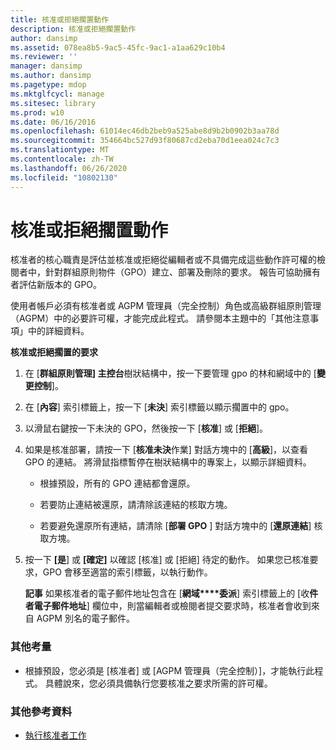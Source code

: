 ```yaml
---
title: 核准或拒絕擱置動作
description: 核准或拒絕擱置動作
author: dansimp
ms.assetid: 078ea8b5-9ac5-45fc-9ac1-a1aa629c10b4
ms.reviewer: ''
manager: dansimp
ms.author: dansimp
ms.pagetype: mdop
ms.mktglfcycl: manage
ms.sitesec: library
ms.prod: w10
ms.date: 06/16/2016
ms.openlocfilehash: 61014ec46db2beb9a525abe8d9b2b0902b3aa78d
ms.sourcegitcommit: 354664bc527d93f80687cd2eba70d1eea024c7c3
ms.translationtype: MT
ms.contentlocale: zh-TW
ms.lasthandoff: 06/26/2020
ms.locfileid: "10802130"
---
```

# 核准或拒絕擱置動作


核准者的核心職責是評估並核准或拒絕從編輯者或不具備完成這些動作許可權的檢閱者中，針對群組原則物件（GPO）建立、部署及刪除的要求。 報告可協助擁有者評估新版本的 GPO。

使用者帳戶必須有核准者或 AGPM 管理員（完全控制）角色或高級群組原則管理（AGPM）中的必要許可權，才能完成此程式。 請參閱本主題中的「其他注意事項」中的詳細資料。

**核准或拒絕擱置的要求**

1.  在 [**群組原則管理] 主控台**樹狀結構中，按一下要管理 gpo 的林和網域中的 [**變更控制**]。

2.  在 [**內容**] 索引標籤上，按一下 [**未決**] 索引標籤以顯示擱置中的 gpo。

3.  以滑鼠右鍵按一下未決的 GPO，然後按一下 [**核准**] 或 [**拒絕**]。

4.  如果是核准部署，請按一下 [**核准未決**作業] 對話方塊中的 [**高級**]，以查看 GPO 的連結。 將滑鼠指標暫停在樹狀結構中的專案上，以顯示詳細資料。

    -   根據預設，所有的 GPO 連結都會還原。

    -   若要防止連結被還原，請清除該連結的核取方塊。

    -   若要避免還原所有連結，請清除 [**部署 GPO** ] 對話方塊中的 [**還原連結**] 核取方塊。

5.  按一下 **[是**] 或 **[確定]** 以確認 [核准] 或 [拒絕] 待定的動作。 如果您已核准要求，GPO 會移至適當的索引標籤，以執行動作。

    **記事** 如果核准者的電子郵件地址包含在 [**網域****委派**] 索引標籤上的 [收**件者電子郵件地址**] 欄位中，則當編輯者或檢閱者提交要求時，核准者會收到來自 AGPM 別名的電子郵件。

     

### 其他考量

-   根據預設，您必須是 [核准者] 或 [AGPM 管理員（完全控制）]，才能執行此程式。 具體說來，您必須具備執行您要核准之要求所需的許可權。

### 其他參考資料

-   [執行核准者工作](performing-approver-tasks-agpm40.md)

 

 






